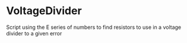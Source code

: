 # VoltageDivider
Script using the E series of numbers to find resistors to use in a voltage divider to a given error
